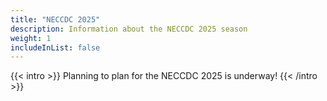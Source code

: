 ```yaml
---
title: "NECCDC 2025"
description: Information about the NECCDC 2025 season
weight: 1
includeInList: false
---
```


{{< intro >}}
Planning to plan for the NECCDC 2025 is underway!
{{< /intro >}}

<!-- ---

{{<toc>}}

---

## Information Packets

{{< resources style="code" sort="desc" />}} -->
